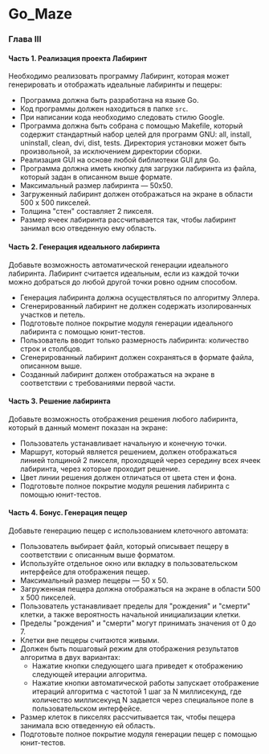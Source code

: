 # Go_Maze

### Глава III

#### Часть 1. Реализация проекта Лабиринт
Необходимо реализовать программу Лабиринт, которая может генерировать и отображать идеальные лабиринты и пещеры:

- Программа должна быть разработана на языке Go.
- Код программы должен находиться в папке `src`.
- При написании кода необходимо следовать стилю Google.
- Программа должна быть собрана с помощью Makefile, который содержит стандартный набор целей для программ GNU: all, install, uninstall, clean, dvi, dist, tests. Директория установки может быть произвольной, за исключением директории сборки.
- Реализация GUI на основе любой библиотеки GUI для Go.
- Программа должна иметь кнопку для загрузки лабиринта из файла, который задан в описанном выше формате.
- Максимальный размер лабиринта — 50x50.
- Загруженный лабиринт должен отображаться на экране в области 500 x 500 пикселей.
- Толщина "стен" составляет 2 пикселя.
- Размер ячеек лабиринта рассчитывается так, чтобы лабиринт занимал всю отведенную ему область.

#### Часть 2. Генерация идеального лабиринта
Добавьте возможность автоматической генерации идеального лабиринта.
Лабиринт считается идеальным, если из каждой точки можно добраться до любой другой точки ровно одним способом.

- Генерация лабиринта должна осуществляться по алгоритму Эллера.
- Сгенерированный лабиринт не должен содержать изолированных участков и петель.
- Подготовьте полное покрытие модуля генерации идеального лабиринта с помощью юнит-тестов.
- Пользователь вводит только размерность лабиринта: количество строк и столбцов.
- Сгенерированный лабиринт должен сохраняться в формате файла, описанном выше.
- Созданный лабиринт должен отображаться на экране в соответствии с требованиями первой части.

#### Часть 3. Решение лабиринта
Добавьте возможность отображения решения любого лабиринта, который в данный момент показан на экране:

- Пользователь устанавливает начальную и конечную точки.
- Маршрут, который является решением, должен отображаться линией толщиной 2 пикселя, проходящей через середину всех ячеек лабиринта, через которые проходит решение.
- Цвет линии решения должен отличаться от цвета стен и фона.
- Подготовьте полное покрытие модуля решения лабиринта с помощью юнит-тестов.

#### Часть 4. Бонус. Генерация пещер
Добавьте генерацию пещер с использованием клеточного автомата:

- Пользователь выбирает файл, который описывает пещеру в соответствии с описанным выше форматом.
- Используйте отдельное окно или вкладку в пользовательском интерфейсе для отображения пещер.
- Максимальный размер пещеры — 50 x 50.
- Загруженная пещера должна отображаться на экране в области 500 x 500 пикселей.
- Пользователь устанавливает пределы для "рождения" и "смерти" клетки, а также вероятность начальной инициализации клетки.
- Пределы "рождения" и "смерти" могут принимать значения от 0 до 7.
- Клетки вне пещеры считаются живыми.
- Должен быть пошаговый режим для отображения результатов алгоритма в двух вариантах:
  - Нажатие кнопки следующего шага приведет к отображению следующей итерации алгоритма.
  - Нажатие кнопки автоматической работы запускает отображение итераций алгоритма с частотой 1 шаг за N миллисекунд, где количество миллисекунд N задается через специальное поле в пользовательском интерфейсе.
- Размер клеток в пикселях рассчитывается так, чтобы пещера занимала всю отведенную ей область.
- Подготовьте полное покрытие модуля генерации пещер с помощью юнит-тестов.